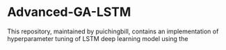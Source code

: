 # Advanced-GA-LSTM
This repository, maintained by puichingbill, contains an implementation of hyperparameter tuning of LSTM deep learning model using the 